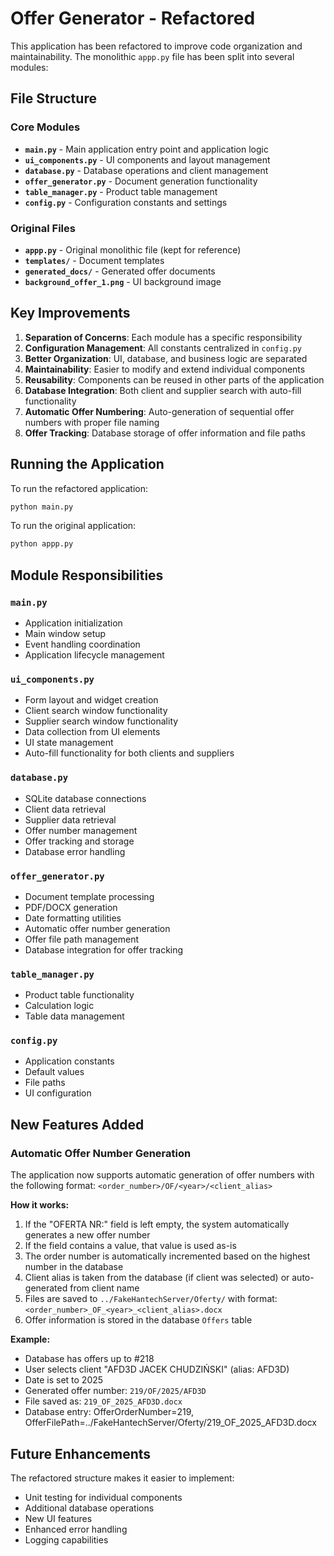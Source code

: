 # Offer Generator - Refactored

This application has been refactored to improve code organization and maintainability. The monolithic `appp.py` file has been split into several modules:

## File Structure

### Core Modules

- **`main.py`** - Main application entry point and application logic
- **`ui_components.py`** - UI components and layout management
- **`database.py`** - Database operations and client management
- **`offer_generator.py`** - Document generation functionality
- **`table_manager.py`** - Product table management
- **`config.py`** - Configuration constants and settings

### Original Files
- **`appp.py`** - Original monolithic file (kept for reference)
- **`templates/`** - Document templates
- **`generated_docs/`** - Generated offer documents
- **`background_offer_1.png`** - UI background image

## Key Improvements

1. **Separation of Concerns**: Each module has a specific responsibility
2. **Configuration Management**: All constants centralized in `config.py`
3. **Better Organization**: UI, database, and business logic are separated
4. **Maintainability**: Easier to modify and extend individual components
5. **Reusability**: Components can be reused in other parts of the application
6. **Database Integration**: Both client and supplier search with auto-fill functionality
7. **Automatic Offer Numbering**: Auto-generation of sequential offer numbers with proper file naming
8. **Offer Tracking**: Database storage of offer information and file paths

## Running the Application

To run the refactored application:

```bash
python main.py
```

To run the original application:

```bash
python appp.py
```

## Module Responsibilities

### `main.py`
- Application initialization
- Main window setup
- Event handling coordination
- Application lifecycle management

### `ui_components.py`
- Form layout and widget creation
- Client search window functionality
- Supplier search window functionality
- Data collection from UI elements
- UI state management
- Auto-fill functionality for both clients and suppliers

### `database.py`
- SQLite database connections
- Client data retrieval
- Supplier data retrieval
- Offer number management
- Offer tracking and storage
- Database error handling

### `offer_generator.py`
- Document template processing
- PDF/DOCX generation
- Date formatting utilities
- Automatic offer number generation
- Offer file path management
- Database integration for offer tracking

### `table_manager.py`
- Product table functionality
- Calculation logic
- Table data management

### `config.py`
- Application constants
- Default values
- File paths
- UI configuration

## New Features Added

### Automatic Offer Number Generation

The application now supports automatic generation of offer numbers with the following format:
`<order_number>/OF/<year>/<client_alias>`

**How it works:**
1. If the "OFERTA NR:" field is left empty, the system automatically generates a new offer number
2. If the field contains a value, that value is used as-is
3. The order number is automatically incremented based on the highest number in the database
4. Client alias is taken from the database (if client was selected) or auto-generated from client name
5. Files are saved to `../FakeHantechServer/Oferty/` with format: `<order_number>_OF_<year>_<client_alias>.docx`
6. Offer information is stored in the database `Offers` table

**Example:**
- Database has offers up to #218
- User selects client "AFD3D JACEK CHUDZIŃSKI" (alias: AFD3D)
- Date is set to 2025
- Generated offer number: `219/OF/2025/AFD3D`
- File saved as: `219_OF_2025_AFD3D.docx`
- Database entry: OfferOrderNumber=219, OfferFilePath=../FakeHantechServer/Oferty/219_OF_2025_AFD3D.docx

## Future Enhancements

The refactored structure makes it easier to implement:
- Unit testing for individual components
- Additional database operations
- New UI features
- Enhanced error handling
- Logging capabilities
